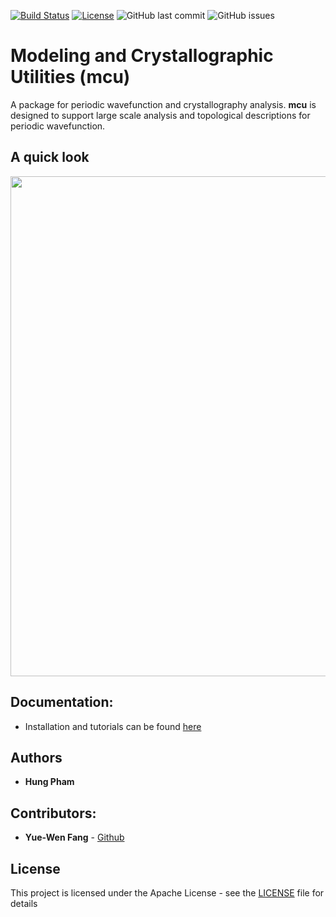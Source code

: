 [![Build Status](https://travis-ci.com/hungpham2017/mcu.svg?branch=master)](https://travis-ci.com/hungpham2017/mcu)
[![License](https://img.shields.io/badge/License-Apache%202.0-blue.svg)](https://opensource.org/licenses/Apache-2.0)
![GitHub last commit](https://img.shields.io/github/last-commit/hungpham2017/mcu.svg?color=gold)
![GitHub issues](https://img.shields.io/github/issues-raw/hungpham2017/mcu.svg?color=crimson)
<!-- ![Codecov](https://img.shields.io/codecov/c/github/hungpham2017/mcu.svg?color=crimson) -->

# Modeling and Crystallographic Utilities (mcu)
A package for periodic wavefunction and crystallography analysis. **mcu** is designed to support large scale analysis and topological descriptions for periodic wavefunction.

## A quick look

<img src="https://github.com/hungpham2017/mcu/blob/gh-pages/docs/image/quicklook.png" width="800" align="middle">

## Documentation:
-  Installation and tutorials can be found [here](https://hungpham2017.github.io/mcu/)

## Authors
- **Hung Pham**

## Contributors:
- **Yue-Wen Fang** - [Github](https://github.com/yw-fang)

## License
This project is licensed under the Apache License - see the [LICENSE](LICENSE) file for details